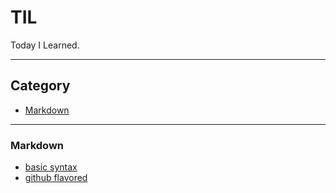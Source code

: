 # TIL


Today I Learned.

---------------
## Category

* [Markdown](markdown)

---------------
### Markdown
* [basic syntax](markdown/basic_syntax.md)
* [github flavored](markdown/github_flavored.md)

